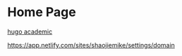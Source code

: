 # Home Page

[hugo academic](https://www.bilibili.com/video/BV1Gz4y1f7Qj?from=search&seid=15537181245376985681)

https://app.netlify.com/sites/shaojiemike/settings/domain